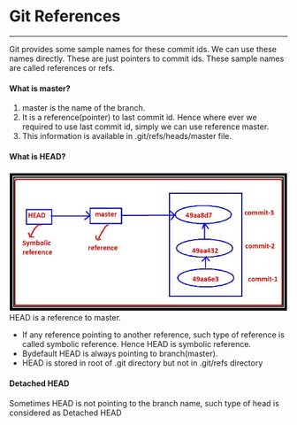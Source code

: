 # Git References

---
Git provides some sample names for these commit ids. We can use these names directly. These are just pointers to commit ids. These sample names are called references or refs.

#### What is master?
1) master is the name of the branch. 
2) It is a reference(pointer) to last commit id. Hence where ever we required to use last commit id, simply we can use reference master. 
3) This information is available in .git/refs/heads/master file.

#### What is HEAD?
![Git References](git_ref.png)
HEAD is a reference to master.
* If any reference pointing to another reference, such type of reference is called symbolic reference. Hence HEAD is symbolic reference.
* Bydefault HEAD is always pointing to branch(master).
* HEAD is stored in root of .git directory but not in .git/refs directory

#### Detached HEAD
Sometimes HEAD is not pointing to the branch name, such type of head is considered as Detached HEAD